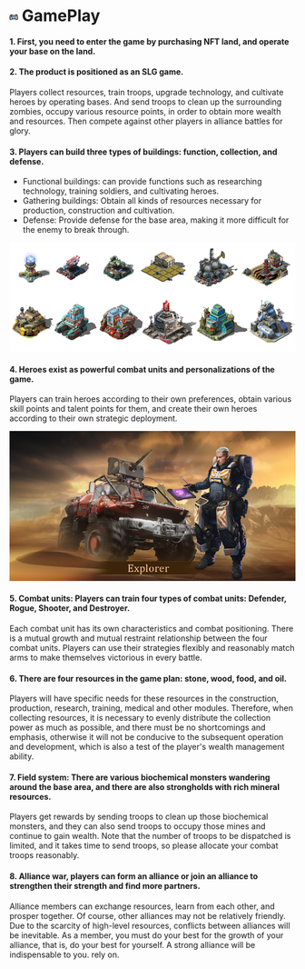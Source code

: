 # <img src="./IMG/gameplay.png" width="3%" class="img_l1"> GamePlay
#### 1. First, you need to enter the game by purchasing NFT land, and operate your base on the land.
#### 2. The product is positioned as an SLG game.
Players collect resources, train troops, upgrade technology, and cultivate heroes by operating bases. And send troops to clean up the surrounding zombies, occupy various resource points, in order to obtain more wealth and resources. Then compete against other players in alliance battles for glory.
#### 3. Players can build three types of buildings: function, collection, and defense.
* Functional buildings: can provide functions such as researching technology, training soldiers, and cultivating heroes.
* Gathering buildings: Obtain all kinds of resources necessary for production, construction and cultivation.
* Defense: Provide defense for the base area, making it more difficult for the enemy to break through.
 
![image](IMG/041.png)

#### 4. Heroes exist as powerful combat units and personalizations of the game. 
Players can train heroes according to their own preferences, obtain various skill points and talent points for them, and create their own heroes according to their own strategic deployment.

![image](IMG/Hero3.jpg)

#### 5. Combat units: Players can train four types of combat units: Defender, Rogue, Shooter, and Destroyer. 
Each combat unit has its own characteristics and combat positioning. There is a mutual growth and mutual restraint relationship between the four combat units. Players can use their strategies flexibly and reasonably match arms to make themselves victorious in every battle.
#### 6. There are four resources in the game plan: stone, wood, food, and oil. 
Players will have specific needs for these resources in the construction, production, research, training, medical and other modules. Therefore, when collecting resources, it is necessary to evenly distribute the collection power as much as possible, and there must be no shortcomings and emphasis, otherwise it will not be conducive to the subsequent operation and development, which is also a test of the player's wealth management ability.
#### 7. Field system: There are various biochemical monsters wandering around the base area, and there are also strongholds with rich mineral resources. 
Players get rewards by sending troops to clean up those biochemical monsters, and they can also send troops to occupy those mines and continue to gain wealth. Note that the number of troops to be dispatched is limited, and it takes time to send troops, so please allocate your combat troops reasonably.
#### 8. Alliance war, players can form an alliance or join an alliance to strengthen their strength and find more partners. 
Alliance members can exchange resources, learn from each other, and prosper together. Of course, other alliances may not be relatively friendly. Due to the scarcity of high-level resources, conflicts between alliances will be inevitable. As a member, you must do your best for the growth of your alliance, that is, do your best for yourself. A strong alliance will be indispensable to you. rely on.
